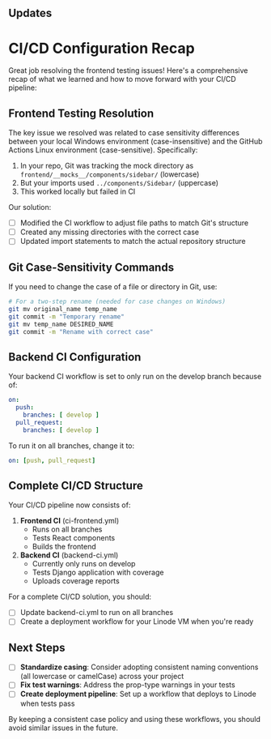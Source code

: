 ## Updates
# CI/CD Configuration Recap

Great job resolving the frontend testing issues! Here's a comprehensive recap of what we learned and how to move forward with your CI/CD pipeline:

## Frontend Testing Resolution
The key issue we resolved was related to case sensitivity differences between your local Windows environment (case-insensitive) and the GitHub Actions Linux environment (case-sensitive). Specifically:

1. In your repo, Git was tracking the mock directory as `frontend/__mocks__/components/sidebar/` (lowercase)
2. But your imports used `../components/Sidebar/` (uppercase)
3. This worked locally but failed in CI

Our solution:
- [ ] Modified the CI workflow to adjust file paths to match Git's structure
- [ ] Created any missing directories with the correct case
- [ ] Updated import statements to match the actual repository structure

## Git Case-Sensitivity Commands
If you need to change the case of a file or directory in Git, use:
```bash
# For a two-step rename (needed for case changes on Windows)
git mv original_name temp_name
git commit -m "Temporary rename"
git mv temp_name DESIRED_NAME
git commit -m "Rename with correct case"
```

## Backend CI Configuration
Your backend CI workflow is set to only run on the develop branch because of:
```yaml
on:
  push:
    branches: [ develop ]
  pull_request:
    branches: [ develop ]
```

To run it on all branches, change it to:
```yaml
on: [push, pull_request]
```

## Complete CI/CD Structure
Your CI/CD pipeline now consists of:
1. **Frontend CI** (ci-frontend.yml)
   - Runs on all branches
   - Tests React components
   - Builds the frontend
2. **Backend CI** (backend-ci.yml)
   - Currently only runs on develop
   - Tests Django application with coverage
   - Uploads coverage reports

For a complete CI/CD solution, you should:
- [ ] Update backend-ci.yml to run on all branches
- [ ] Create a deployment workflow for your Linode VM when you're ready

## Next Steps
- [ ] **Standardize casing**: Consider adopting consistent naming conventions (all lowercase or camelCase) across your project
- [ ] **Fix test warnings**: Address the prop-type warnings in your tests
- [ ] **Create deployment pipeline**: Set up a workflow that deploys to Linode when tests pass

By keeping a consistent case policy and using these workflows, you should avoid similar issues in the future.